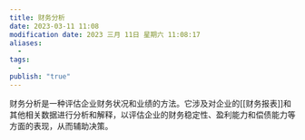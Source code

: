 ```yaml
---
title: 财务分析
date: 2023-03-11 11:08
modification date: 2023 三月 11日 星期六 11:08:17
aliases:
  - 
tags:
  - 
publish: "true"
---
```


财务分析是一种评估企业财务状况和业绩的方法。它涉及对企业的[[财务报表]]和其他相关数据进行分析和解释，以评估企业的财务稳定性、盈利能力和偿债能力等方面的表现，从而辅助决策。